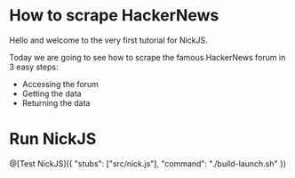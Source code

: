 # How to scrape HackerNews

Hello and welcome to the very first tutorial for NickJS.

Today we are going to see how to scrape the famous HackerNews forum in 3 easy steps:
* Accessing the forum
* Getting the data
* Returning the data

# Run NickJS

@[Test NickJS]({ "stubs": ["src/nick.js"], "command": "./build-launch.sh" })